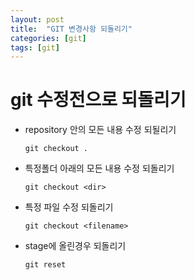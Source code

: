 ```yaml
---
layout: post
title:  "GIT 변경사항 되돌리기"
categories: [git]
tags: [git]
---
```

# git 수정전으로 되돌리기

- repository 안의 모든 내용 수정 되될리기
    ~~~
    git checkout .
    ~~~

- 특정폴더 아래의 모든 내용 수정 되돌리기
    ~~~
    git checkout <dir>
    ~~~

- 특정 파일 수정 되돌리기
    ~~~
    git checkout <filename>
    ~~~

- stage에 올린경우 되돌리기
    ~~~
    git reset
    ~~~

